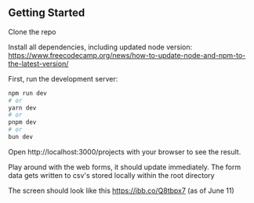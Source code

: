 ## Getting Started

Clone the repo

Install all dependencies, including updated node version: https://www.freecodecamp.org/news/how-to-update-node-and-npm-to-the-latest-version/

First, run the development server:

```bash
npm run dev
# or
yarn dev
# or
pnpm dev
# or
bun dev
```

Open http://localhost:3000/projects with your browser to see the result.

Play around with the web forms, it should update immediately. The form data gets written to csv's stored locally within the root directory

The screen should look like this https://ibb.co/Q8tbpx7 (as of June 11)

